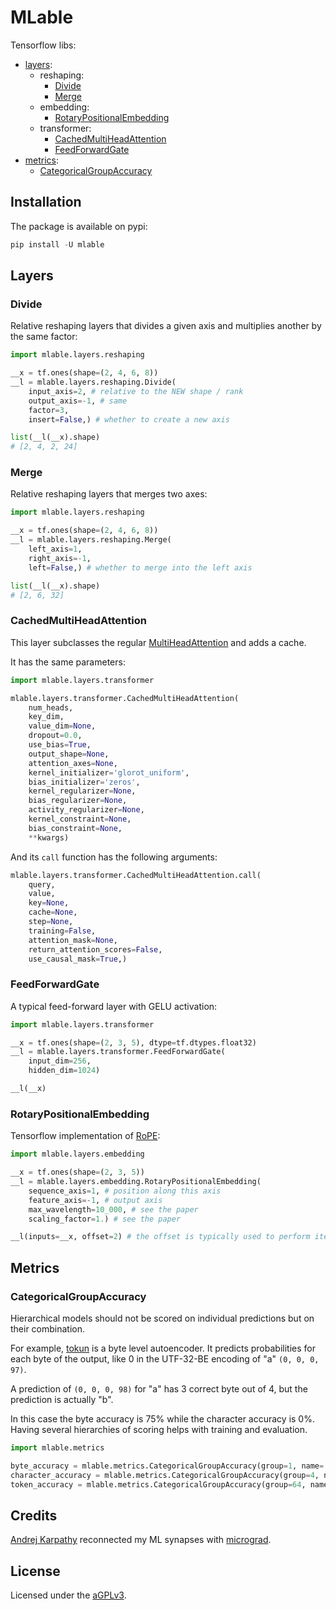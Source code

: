 # MLable

Tensorflow libs:

- [layers](#layers):
    - reshaping:
        - [Divide](#divide)
        - [Merge](#merge)
    - embedding:
        - [RotaryPositionalEmbedding](#RotaryPositionalEmbedding)
    - transformer:
        - [CachedMultiHeadAttention](#CachedMultiHeadAttention)
        - [FeedForwardGate](#FeedForwardGate)
- [metrics](#layers):
    - [CategoricalGroupAccuracy](#CategoricalGroupAccuracy)

## Installation

The package is available on pypi:

```python
pip install -U mlable
```

## Layers

### Divide

Relative reshaping layers that divides a given axis and multiplies another by the same factor:

```python
import mlable.layers.reshaping

__x = tf.ones(shape=(2, 4, 6, 8))
__l = mlable.layers.reshaping.Divide(
    input_axis=2, # relative to the NEW shape / rank
    output_axis=-1, # same
    factor=3,
    insert=False,) # whether to create a new axis

list(__l(__x).shape)
# [2, 4, 2, 24]
```

### Merge

Relative reshaping layers that merges two axes:

```python
import mlable.layers.reshaping

__x = tf.ones(shape=(2, 4, 6, 8))
__l = mlable.layers.reshaping.Merge(
    left_axis=1,
    right_axis=-1,
    left=False,) # whether to merge into the left axis

list(__l(__x).shape)
# [2, 6, 32]
```

### CachedMultiHeadAttention

This layer subclasses the regular [MultiHeadAttention][docs-tf-multiheadattention] and adds a cache.

It has the same parameters:

```python
import mlable.layers.transformer

mlable.layers.transformer.CachedMultiHeadAttention(
    num_heads,
    key_dim,
    value_dim=None,
    dropout=0.0,
    use_bias=True,
    output_shape=None,
    attention_axes=None,
    kernel_initializer='glorot_uniform',
    bias_initializer='zeros',
    kernel_regularizer=None,
    bias_regularizer=None,
    activity_regularizer=None,
    kernel_constraint=None,
    bias_constraint=None,
    **kwargs)
```

And its `call` function has the following arguments:

```python
mlable.layers.transformer.CachedMultiHeadAttention.call(
    query,
    value,
    key=None,
    cache=None,
    step=None,
    training=False,
    attention_mask=None,
    return_attention_scores=False,
    use_causal_mask=True,)
```

### FeedForwardGate

A typical feed-forward layer with GELU activation:

```python
import mlable.layers.transformer

__x = tf.ones(shape=(2, 3, 5), dtype=tf.dtypes.float32)
__l = mlable.layers.transformer.FeedForwardGate(
    input_dim=256,
    hidden_dim=1024)

__l(__x)
```

### RotaryPositionalEmbedding

Tensorflow implementation of [RoPE][arxiv-rope]:

```python
import mlable.layers.embedding

__x = tf.ones(shape=(2, 3, 5))
__l = mlable.layers.embedding.RotaryPositionalEmbedding(
    sequence_axis=1, # position along this axis
    feature_axis=-1, # output axis
    max_wavelength=10_000, # see the paper
    scaling_factor=1.) # see the paper

__l(inputs=__x, offset=2) # the offset is typically used to perform iterative decoding during inference
```

## Metrics

### CategoricalGroupAccuracy

Hierarchical models should not be scored on individual predictions but on their combination.

For example, [tokun][github-tokun] is a byte level autoencoder.
It predicts probabilities for each byte of the output, like 0 in the UTF-32-BE encoding of "a" `(0, 0, 0, 97)`.

A prediction of `(0, 0, 0, 98)` for "a" has 3 correct byte out of 4, but the prediction is actually "b".

In this case the byte accuracy is 75% while the character accuracy is 0%.
Having several hierarchies of scoring helps with training and evaluation.

```python
import mlable.metrics

byte_accuracy = mlable.metrics.CategoricalGroupAccuracy(group=1, name='byte_accuracy')
character_accuracy = mlable.metrics.CategoricalGroupAccuracy(group=4, name='character_accuracy')
token_accuracy = mlable.metrics.CategoricalGroupAccuracy(group=64, name='token_accuracy')
```

## Credits

[Andrej Karpathy][video-karpathy] reconnected my ML synapses with [micrograd][code-micrograd].

## License

Licensed under the [aGPLv3](LICENSE.md).

[arxiv-rope]: https://arxiv.org/pdf/2104.09864
[code-micrograd]: https://github.com/karpathy/micrograd
[docs-tf-multiheadattention]: https://www.tensorflow.org/api_docs/python/tf/keras/layers/MultiHeadAttention
[github-tokun]: https://github.com/apehex/tokun
[video-karpathy]: https://www.youtube.com/@AndrejKarpathy/videos

